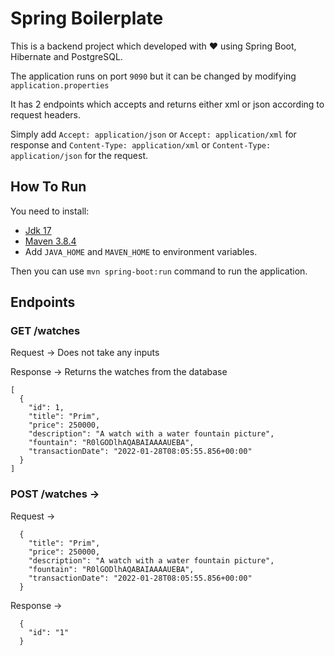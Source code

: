 # Spring Boilerplate

This is a backend project which developed with ❤️ using Spring Boot, Hibernate and PostgreSQL.

The application runs on port ```9090``` but it can be changed by modifying ```application.properties```

It has 2 endpoints which accepts and returns either xml or json according to request headers.

Simply add ```Accept: application/json``` or ```Accept: application/xml``` for response and ```Content-Type: application/xml``` or ```Content-Type: application/json``` for the request.

## How To Run

You need to install:
- [Jdk 17](https://www.oracle.com/java/technologies/javase/jdk17-archive-downloads.html)
- [Maven 3.8.4](https://maven.apache.org/download.cgi)
- Add ```JAVA_HOME``` and ```MAVEN_HOME``` to environment variables.

Then you can use ```mvn spring-boot:run``` command to run the application.


## Endpoints

### GET /watches 

Request -> Does not take any inputs 

Response -> Returns the watches from the database
```
[
  {
    "id": 1,
    "title": "Prim",
    "price": 250000,
    "description": "A watch with a water fountain picture",
    "fountain": "R0lGODlhAQABAIAAAAUEBA",
    "transactionDate": "2022-01-28T08:05:55.856+00:00"
  }
]
```

### POST /watches ->

Request ->
```
  {
    "title": "Prim",
    "price": 250000,
    "description": "A watch with a water fountain picture",
    "fountain": "R0lGODlhAQABAIAAAAUEBA",
    "transactionDate": "2022-01-28T08:05:55.856+00:00"
  }
```

Response -> 
```
  {
    "id": "1"
  }
```
